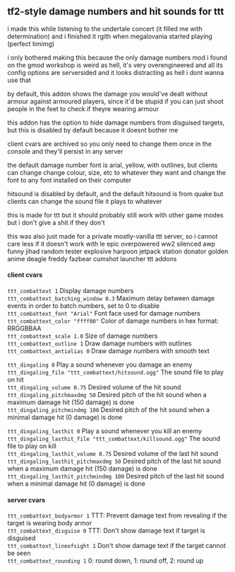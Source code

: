 ## tf2-style damage numbers and hit sounds for ttt

i made this while listening to the undertale concert (it filled me with determination) and i finished it rgith when megalovania started playing (perfect timimg)

i only bothered making this because the only damage numbers mod i found on the gmod workshop is weird as hell, it's very overengineered and all its config options are serversided and it looks distracting as hell i dont wanna use that

by default, this addon shows the damage you would've dealt without armour against armoured players, since it'd be stupid if you can just shoot people in the feet to check if theyre wearing armour

this addon has the option to hide damage numbers from disguised targets, but this is disabled by default because it doesnt bother me

client cvars are archived so you only need to change them once in the console and they'll persist in any server

the default damage number font is arial, yellow, with outlines, but clients can change change colour, size, etc to whatever they want and change the font to any font installed on their computer

hitsound is disabled by default, and the default hitsound is from quake but clients can change the sound file it plays to whatever

this is made for ttt but it should probably still work with other game modes but i don't give a shit if they don't

this was also just made for a private mostly-vanilla ttt server, so i cannot care less if it doesn't work with le epic overpowered ww2 silenced awp funny jihad random tester explosive harpoon jetpack station donator golden anime deagle freddy fazbear cumshot launcher ttt addons

#### client cvars
`ttt_combattext 1` Display damage numbers  
`ttt_combattext_batching_window 0.3` Maximum delay between damage events in order to batch numbers, set to 0 to disable  
`ttt_combattext_font "Arial"` Font face used for damage numbers  
`ttt_combattext_color "ffff00"` Color of damage numbers in hex format: RRGGBBAA  
`ttt_combattext_scale 1.0` Size of damage numbers  
`ttt_combattext_outline 1` Draw damage numbers with outlines  
`ttt_combattext_antialias 0` Draw damage numbers with smooth text  

`ttt_dingaling 0` Play a sound whenever you damage an enemy  
`ttt_dingaling_file "ttt_combattext/hitsound.ogg"` The sound file to play on hit  
`ttt_dingaling_volume 0.75` Desired volume of the hit sound  
`ttt_dingaling_pitchmaxdmg 50` Desired pitch of the hit sound when a maximum damage hit (150 damage) is done  
`ttt_dingaling_pitchmindmg 100` Desired pitch of the hit sound when a minimal damage hit (0 damage) is done  

`ttt_dingaling_lasthit 0` Play a sound whenever you kill an enemy  
`ttt_dingaling_lasthit_file "ttt_combattext/killsound.ogg"` The sound file to play on kill  
`ttt_dingaling_lasthit_volume 0.75` Desired volume of the last hit sound  
`ttt_dingaling_lasthit_pitchmaxdmg 50` Desired pitch of the last hit sound when a maximum damage hit (150 damage) is done  
`ttt_dingaling_lasthit_pitchmindmg 100` Desired pitch of the last hit sound when a minimal damage hit (0 damage) is done  

#### server cvars
`ttt_combattext_bodyarmor 1` TTT: Prevent damage text from revealing if the target is wearing body armor  
`ttt_combattext_disguise 0` TTT: Don't show damage text if target is disguised  
`ttt_combattext_lineofsight 1` Don't show damage text if the target cannot be seen  
`ttt_combattext_rounding 1` 0: round down, 1: round off, 2: round up  
